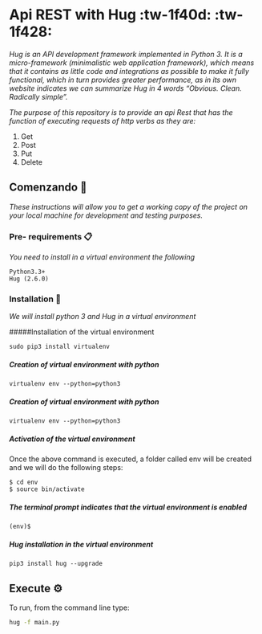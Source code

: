 # Api REST with Hug :tw-1f40d: :tw-1f428:
_Hug is an API development framework implemented in Python 3. It is a micro-framework (minimalistic web application framework), which means that it contains as little code and integrations as possible to make it fully functional, which in turn provides greater performance, as in its own website indicates we can summarize Hug in 4 words “Obvious. Clean. Radically simple”._

_The purpose of this repository is to provide an api Rest that has the function of executing requests of http verbs as they are:_

1. Get
1. Post
1. Put
1. Delete


## Comenzando 🚀

_These instructions will allow you to get a working copy of the project on your local machine for development and testing purposes._


### Pre- requirements 📋

_You need to install in a virtual environment the following_

```
Python3.3+
Hug (2.6.0)
```

### Installation 🔧

_We will install python 3 and Hug in a virtual environment_

#####Installation of the virtual environment

```
sudo pip3 install virtualenv
```

##### Creation of virtual environment with python 

```
virtualenv env --python=python3

```
##### Creation of virtual environment with python 

```
virtualenv env --python=python3

```
##### Activation of the virtual environment
Once the above command is executed, a folder called env will be created and we will do the following steps:
```
$ cd env
$ source bin/activate

```
##### The terminal prompt indicates that the virtual environment  is enabled

```
(env)$

```
##### Hug installation in the virtual environment
```
pip3 install hug --upgrade

```


## Execute  ⚙️

To run, from the command line type:

```bash
hug -f main.py
```
